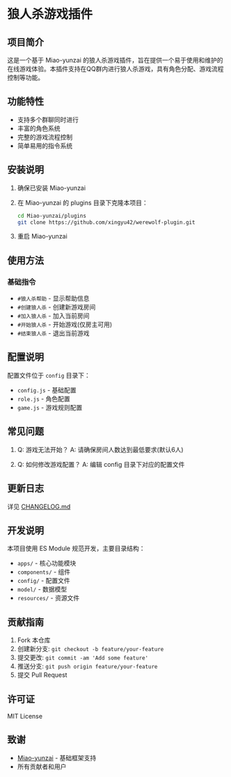 # 狼人杀游戏插件

## 项目简介

这是一个基于 Miao-yunzai 的狼人杀游戏插件，旨在提供一个易于使用和维护的在线游戏体验。本插件支持在QQ群内进行狼人杀游戏，具有角色分配、游戏流程控制等功能。

## 功能特性

- 支持多个群聊同时进行
- 丰富的角色系统
- 完整的游戏流程控制
- 简单易用的指令系统

## 安装说明

1. 确保已安装 Miao-yunzai

2. 在 Miao-yunzai 的 plugins 目录下克隆本项目：

    ```bash
    cd Miao-yunzai/plugins
    git clone https://github.com/xingyu42/werewolf-plugin.git
    ```

3. 重启 Miao-yunzai

## 使用方法

### 基础指令

- `#狼人杀帮助` - 显示帮助信息
- `#创建狼人杀` - 创建新游戏房间
- `#加入狼人杀` - 加入当前房间
- `#开始狼人杀` - 开始游戏(仅房主可用)
- `#结束狼人杀` - 退出当前游戏

## 配置说明

配置文件位于 `config` 目录下：

- `config.js` - 基础配置
- `role.js` - 角色配置
- `game.js` - 游戏规则配置

## 常见问题

1. Q: 游戏无法开始？
   A: 请确保房间人数达到最低要求(默认6人)

2. Q: 如何修改游戏配置？
   A: 编辑 config 目录下对应的配置文件

## 更新日志

详见 [CHANGELOG.md](./CHANGELOG.md)

## 开发说明

本项目使用 ES Module 规范开发，主要目录结构：

- `apps/` - 核心功能模块
- `components/` - 组件
- `config/` - 配置文件
- `model/` - 数据模型
- `resources/` - 资源文件

## 贡献指南

1. Fork 本仓库
2. 创建新分支: `git checkout -b feature/your-feature`
3. 提交更改: `git commit -am 'Add some feature'`
4. 推送分支: `git push origin feature/your-feature`
5. 提交 Pull Request

## 许可证

MIT License

## 致谢

- [Miao-yunzai](https://github.com/yoimiya-kokomi/Miao-Yunzai) - 基础框架支持
- 所有贡献者和用户
